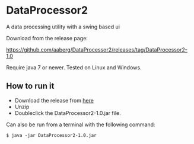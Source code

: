 # DataProcessor2
A data processing utility with a swing based ui

Download from the release page:

https://github.com/aaberg/DataProcessor2/releases/tag/DataProcessor2-1.0

Require java 7 or newer. Tested on Linux and Windows. 

## How to run it
* Download the release from [here](https://github.com/aaberg/DataProcessor2/releases)
* Unzip
* Doubleclick the DataProcessor2-1.0.jar file.

Can also be run from a terminal with the following command:
```
$ java -jar DataProcessor2-1.0.jar
```
